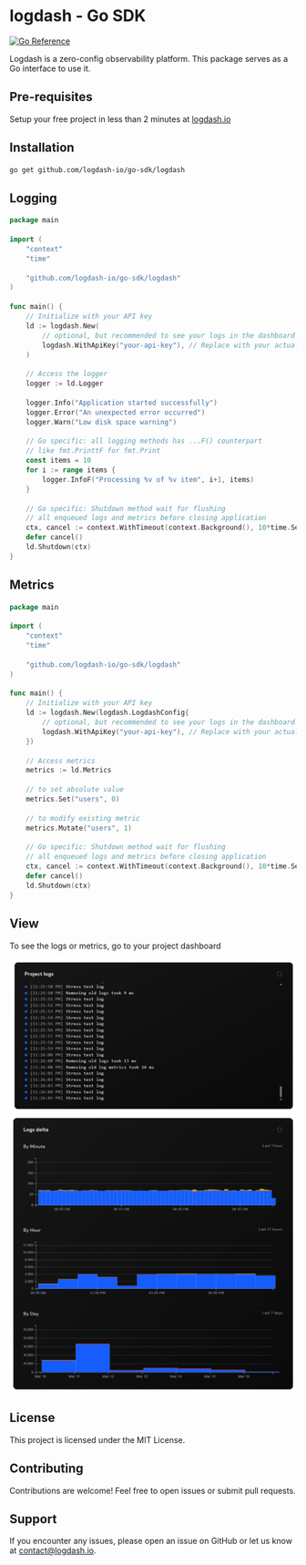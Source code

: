 # logdash - Go SDK

[![Go Reference](https://pkg.go.dev/badge/github.com/logdash-io/go-sdk/logdash.svg)](https://pkg.go.dev/github.com/logdash-io/go-sdk/logdash)

Logdash is a zero-config observability platform. This package serves as a Go interface to use it.

## Pre-requisites

Setup your free project in less than 2 minutes at [logdash.io](https://logdash.io/)

## Installation

```bash
go get github.com/logdash-io/go-sdk/logdash
```

## Logging

```go
package main

import (
	"context"
	"time"

	"github.com/logdash-io/go-sdk/logdash"
)

func main() {
    // Initialize with your API key
    ld := logdash.New(
        // optional, but recommended to see your logs in the dashboard
        logdash.WithApiKey("your-api-key"), // Replace with your actual API key
    )

    // Access the logger
    logger := ld.Logger

    logger.Info("Application started successfully")
    logger.Error("An unexpected error occurred")
    logger.Warn("Low disk space warning")

    // Go specific: all logging methods has ...F() counterpart
    // like fmt.PrinttF for fmt.Print
    const items = 10
    for i := range items {
        logger.InfoF("Processing %v of %v item", i+1, items)
    }

    // Go specific: Shutdown method wait for flushing
    // all enqueued logs and metrics before closing application
    ctx, cancel := context.WithTimeout(context.Background(), 10*time.Second)
    defer cancel()
    ld.Shutdown(ctx)
}
```

## Metrics

```go
package main

import (
	"context"
	"time"

	"github.com/logdash-io/go-sdk/logdash"
)

func main() {
    // Initialize with your API key
    ld := logdash.New(logdash.LogdashConfig{
        // optional, but recommended to see your logs in the dashboard
        logdash.WithApiKey("your-api-key"), // Replace with your actual API key
    })

    // Access metrics
    metrics := ld.Metrics

    // to set absolute value
    metrics.Set("users", 0)

    // to modify existing metric
    metrics.Mutate("users", 1)

    // Go specific: Shutdown method wait for flushing
    // all enqueued logs and metrics before closing application
    ctx, cancel := context.WithTimeout(context.Background(), 10*time.Second)
    defer cancel()
    ld.Shutdown(ctx)
}
```

## View

To see the logs or metrics, go to your project dashboard

![logs](docs/logs.png)
![delta](docs/delta.png)

## License

This project is licensed under the MIT License.

## Contributing

Contributions are welcome! Feel free to open issues or submit pull requests.

## Support

If you encounter any issues, please open an issue on GitHub or let us know at [contact@logdash.io](mailto:contact@logdash.io).

